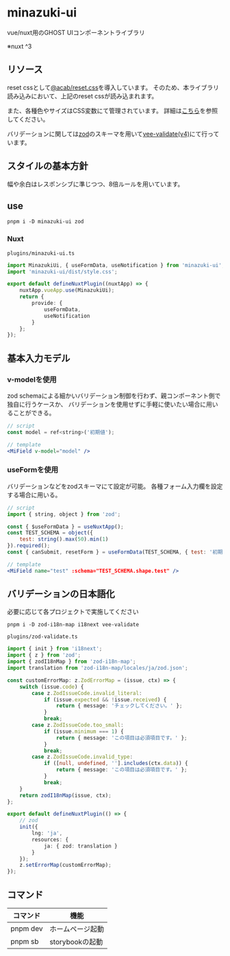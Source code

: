 # minazuki-ui

vue/nuxt用のGHOST UIコンポーネントライブラリ

※nuxt ^3

## リソース

reset cssとして[@acab/reset.css](https://github.com/mayank99/reset.css)を導入しています。
そのため、本ライブラリ読み込みにおいて、上記のreset cssが読み込まれます。

また、各種色やサイズはCSS変数にて管理されています。
詳細は[こちら](https://github.com/furutsubaki/minazuki-ui/blob/develop/src/assets/css/variables.css)を参照してください。

バリデーションに関しては[zod](https://zod.dev/)のスキーマを用いて[vee-validate(v4)](https://vee-validate.logaretm.com/v4/)にて行っています。

## スタイルの基本方針

幅や余白はレスポンシブに準じつつ、8倍ルールを用いています。

## use

```shell
pnpm i -D minazuki-ui zod
```

### Nuxt

`plugins/minazuki-ui.ts`

```ts
import MinazukiUi, { useFormData, useNotification } from 'minazuki-ui';
import 'minazuki-ui/dist/style.css';

export default defineNuxtPlugin((nuxtApp) => {
    nuxtApp.vueApp.use(MinazukiUi);
    return {
        provide: {
            useFormData,
            useNotification
        }
    };
});
```

## 基本入力モデル

### v-modelを使用

zod schemaによる細かいバリデーション制御を行わず、親コンポーネント側で独自に行うケースか、
バリデーションを使用せずに手軽に使いたい場合に用いることができる。

```jsx
// script
const model = ref<string>('初期値');

// template
<MiField v-model="model" />
```

### useFormを使用

バリデーションなどをzodスキーマにて設定が可能。
各種フォーム入力欄を設定する場合に用いる。

```jsx
// script
import { string, object } from 'zod';

const { $useFormData } = useNuxtApp();
const TEST_SCHEMA = object({
    test: string().max(50).min(1)
}).required();
const { canSubmit, resetForm } = useFormData(TEST_SCHEMA, { test: '初期値' });

// template
<MiField name="test" :schema="TEST_SCHEMA.shape.test" />
```

## バリデーションの日本語化

必要に応じて各プロジェクトで実施してください

```shell
pnpm i -D zod-i18n-map i18next vee-validate
```

`plugins/zod-validate.ts`

```ts
import { init } from 'i18next';
import { z } from 'zod';
import { zodI18nMap } from 'zod-i18n-map';
import translation from 'zod-i18n-map/locales/ja/zod.json';

const customErrorMap: z.ZodErrorMap = (issue, ctx) => {
    switch (issue.code) {
        case z.ZodIssueCode.invalid_literal:
            if (issue.expected && !issue.received) {
                return { message: 'チェックしてください。' };
            }
            break;
        case z.ZodIssueCode.too_small:
            if (issue.minimum === 1) {
                return { message: 'この項目は必須項目です。' };
            }
            break;
        case z.ZodIssueCode.invalid_type:
            if ([null, undefined, ''].includes(ctx.data)) {
                return { message: 'この項目は必須項目です。' };
            }
            break;
    }
    return zodI18nMap(issue, ctx);
};

export default defineNuxtPlugin(() => {
    // zod
    init({
        lng: 'ja',
        resources: {
            ja: { zod: translation }
        }
    });
    z.setErrorMap(customErrorMap);
});
```

## コマンド

|コマンド|機能|
|---|---|
|pnpm dev|ホームページ起動|
|pnpm sb|storybookの起動|
